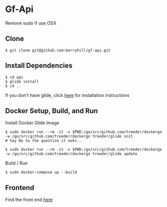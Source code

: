 # Gf-Api
Remove sudo if use OSX

## Clone

```
$ git clone git@github.com:berryhill/gf-api.git
```

## Install Dependencies

```
$ cd api
$ glide install
$ cd ..
```

If you don't have glide, click [here](https://github.com/Masterminds/glide#install) for installation instructions

## Docker Setup, Build, and Run

Install Docker Glide Image

```
$ sudo docker run --rm -it -v $PWD:/go/src/github.com/treeder/dockergo -w /go/src/github.com/treeder/dockergo treeder/glide init
# Say No to the question it asks..
```

```
$ sudo docker run --rm -it -v $PWD:/go/src/github.com/treeder/dockergo -w /go/src/github.com/treeder/dockergo treeder/glide update
```

Build / Run

```
$ sudo docker-compose up --build
```

## Frontend
Find the front end [here](https://github.com/berryhill/gf-frontend)
